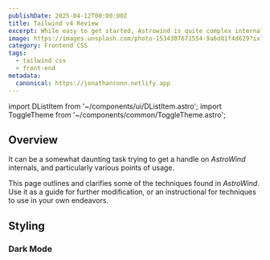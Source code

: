 ```yaml
---
publishDate: 2025-04-12T00:00:00Z
title: Tailwind v4 Review
excerpt: While easy to get started, Astrowind is quite complex internally.  This page provides documentation on some of the more intricate parts.
image: https://images.unsplash.com/photo-1534307671554-9a6d81f4d629?ixlib=rb-4.0.3&ixid=M3wxMjA3fDB8MHxwaG90by1wYWdlfHx8fGVufDB8fHx8fA%3D%3D&auto=format&fit=crop&w=1651&q=80
category: Frontend CSS
tags:
  - tailwind css
  - front-end
metadata:
  canonical: https://jonathanronn.netlify.app
---
```


import DListItem from '~/components/ui/DListItem.astro';
import ToggleTheme from '~/components/common/ToggleTheme.astro';

## Overview

It can be a somewhat daunting task trying to get a handle on _AstroWind_ internals, and particularly various points of usage.

This page outlines and clarifies some of the techniques found in _AstroWind_. Use it as a guide for further modification, or an instructional for techniques to use in your own endeavors.

## Styling

<!-- As the name suggests, _AstroWind_ relies on _TailWind_ for styling. Furthermore, _AstroWind_ defines custom low level style settings which are incorporated into _TailWind_ seamlessly, and which provides consistency for higher level styling constructs, as well as enabling dark mode.

The styling mechanism consists of the following files (all paths are prefixed with `/src/` ):

<DListItem dt="assets/styles/tailwind.css">
  This file is essentially an extension of _TailWind's_ base.css. High-level component styles are defined here. Note
  also styling on elements selected by 'attribute' selectors at the bottom of the files, particularly those selected by
  'data' attributes.
</DListItem>
<DListItem dt="components/CustomStyles.astro">
  Defines custom colors and fonts. For these to take effect in the 'base.css' file, they need to be loaded in the html
  header section. See next.
</DListItem>
<DListItem dt="layouts/Layout.astro">
  This layout is used for all of the pages rendered by _AstroWind_. The contents of _tailwind.css_ and
  _CustomStyles.astro_ component, described above, is injected into the html header.
</DListItem> -->

### Dark Mode

<!-- _Dark Mode_ is triggered by the little 'sunlight' icon:<ToggleTheme/>in the page header. It is defined in the _components/common/ToggleTheme.astro_, but the event is attached and the action defined in _components/common/BasicScripts.astro_ in the following snippet:

```javascript
attachEvent('[data-aw-toggle-color-scheme]', 'click', function () {
  if (defaultTheme.endsWith(':only')) {
    return;
  }
  document.documentElement.classList.toggle('dark');
  localStorage.theme = document.documentElement.classList.contains('dark') ? 'dark' : 'light';
});
```

Note that this is a client event. _BasicScripts.astro_ defines several other client-side functionality as well as this one. -->

